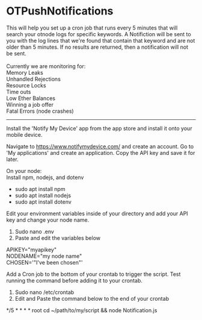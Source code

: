 # OTPushNotifications
This will help you set up a cron job that runs every 5 minutes that will search your otnode logs for specific keywords. A Notifiction will be sent to you with the log lines that we're found that contain that keyword and are not older than 5 minutes. If no results are returned, then a notification will not be sent.<br>
<br>Currently we are monitoring for:<br>
Memory Leaks<br>
Unhandled Rejections<br>
Resource Locks<br>
Time outs<br>
Low Ether Balances<br>
Winning a job offer<br>
Fatal Errors (node crashes)

------------------------------------------------------------------------------------------------------------------------------------------------------------------
Install the 'Notify My Device' app from the app store and install it onto your mobile device.

Navigate to https://www.notifymydevice.com/ and create an account. Go to 'My applications' and create an application. Copy the API key and save it for later.

On your node:<br>
Install npm, nodejs, and dotenv
<ul>
<li>sudo apt install npm</li>
<li>sudo apt install nodejs</li>
<li>sudo apt install dotenv</li>
</ul>

Edit your environment variables inside of your directory and add your API key and change your node name.
<ol>
<li>Sudo nano .env</li>
<li>Paste and edit the variables below</li>
</ol>

APIKEY="myapikey"<br>
NODENAME="my node name"<br>
CHOSEN='"I've been chosen"'

Add a Cron job to the bottom of your crontab to trigger the script. Test running the command before adding it to your crontab.
<ol>
<li>Sudo nano /etc/crontab</li>
<li>Edit and Paste the command below to the end of your crontab</li>
</ol>

*/5 * * * * root cd ~/path/to/my/script && node Notification.js


